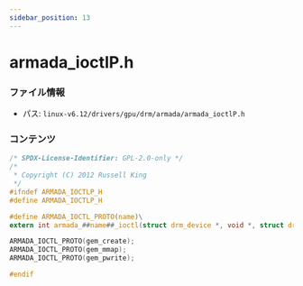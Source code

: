 ```yaml
---
sidebar_position: 13
---
```

# armada_ioctlP.h

### ファイル情報

- パス: `linux-v6.12/drivers/gpu/drm/armada/armada_ioctlP.h`

### コンテンツ

```h
/* SPDX-License-Identifier: GPL-2.0-only */
/*
 * Copyright (C) 2012 Russell King
 */
#ifndef ARMADA_IOCTLP_H
#define ARMADA_IOCTLP_H

#define ARMADA_IOCTL_PROTO(name)\
extern int armada_##name##_ioctl(struct drm_device *, void *, struct drm_file *)

ARMADA_IOCTL_PROTO(gem_create);
ARMADA_IOCTL_PROTO(gem_mmap);
ARMADA_IOCTL_PROTO(gem_pwrite);

#endif

```

